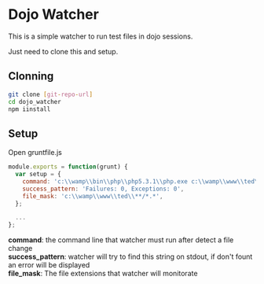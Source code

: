 Dojo Watcher
============

This is a simple watcher to run test files in dojo sessions.

Just need to clone this and setup.


Clonning
--------

```sh
git clone [git-repo-url]
cd dojo_watcher
npm iinstall
```

Setup
-----
Open gruntfile.js
```js
module.exports = function(grunt) {
  var setup = {
    command: 'c:\\wamp\\bin\\php\\php5.3.1\\php.exe c:\\wamp\\www\\ted\\index.php',
    success_pattern: 'Failures: 0, Exceptions: 0',
    file_mask: 'c:\\wamp\\www\\ted\\**/*.*',
  };

  ...
};
```

**command**: the command line that watcher must run after detect a file change<br />
**success_pattern**: watcher will try to find this string on stdout, if don't fount an error will be displayed<br />
**file_mask**: The file extensions that watcher will monitorate